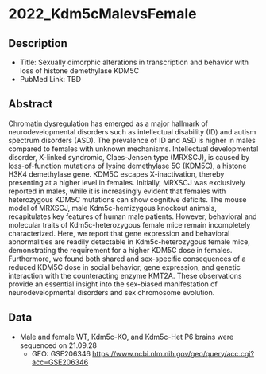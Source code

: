 # 2022_Kdm5cMalevsFemale
## Description
* Title: Sexually dimorphic alterations in transcription and behavior with loss of histone demethylase KDM5C
* PubMed Link: TBD

## Abstract
Chromatin dysregulation has emerged as a major hallmark of neurodevelopmental disorders such as intellectual disability (ID) and autism spectrum disorders (ASD). The prevalence of ID and ASD is higher in males compared to females with unknown mechanisms. Intellectual developmental disorder, X-linked syndromic, Claes-Jensen type (MRXSCJ), is caused by loss-of-function mutations of lysine demethylase 5C (KDM5C), a histone H3K4 demethylase gene. KDM5C escapes X-inactivation, thereby presenting at a higher level in females. Initially, MRXSCJ was exclusively reported in males, while it is increasingly evident that females with heterozygous KDM5C mutations can show cognitive deficits. The mouse model of MRXSCJ, male Kdm5c-hemizygous knockout animals, recapitulates key features of human male patients. However, behavioral and molecular traits of Kdm5c-heterozygous female mice remain incompletely characterized. Here, we report that gene expression and behavioral abnormalities are readily detectable in Kdm5c-heterozygous female mice, demonstrating the requirement for a higher KDM5C dose in females. Furthermore, we found both shared and sex-specific consequences of a reduced KDM5C dose in social behavior, gene expression, and genetic interaction with the counteracting enzyme KMT2A. These observations provide an essential insight into the sex-biased manifestation of neurodevelopmental disorders and sex chromosome evolution. 

## Data
* Male and female WT, Kdm5c-KO, and Kdm5c-Het P6 brains were sequenced on 21.09.28
    * GEO: GSE206346 https://www.ncbi.nlm.nih.gov/geo/query/acc.cgi?acc=GSE206346


